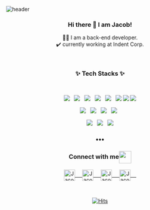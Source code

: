 ![header](https://capsule-render.vercel.app/api?type=wave&color=gradient&height=250&text=&nbsp;Hi&nbsp;there&nbsp;👋&fontSize=90&fontAlignY=35)

<h3 align="center">Hi there 👋 I am Jacob!</h3>

<p align="center">
👨‍💻 I am a back-end developer.<br>
✔️ currently working at Indent Corp.
</p>

<br>
<h3 align="center">✨ Tech Stacks ✨ </h3>
<br>
<p align="center">
   <img src="https://img.shields.io/badge/Java-007396?style=flat&logo=Java&logoColor=white"/>&nbsp;&nbsp;
   <img src="https://img.shields.io/badge/oracle-F80000?style=flat&logo=oracle&logoColor=white"/>&nbsp;&nbsp;
   <img src="https://img.shields.io/badge/MyBatis-232F3E?style=flat&logo=MyBatis&logoColor=#A8B9CC"/>&nbsp;&nbsp;
   <img src="https://img.shields.io/badge/Spring-6DB33F?style=flat&logo=Spring&logoColor=white"/>&nbsp;&nbsp;
   <img src="https://img.shields.io/badge/Springboot-white?style=flat&logo=Springboot&logoColor=#3776AB"/>&nbsp;&nbsp;
   <img src="https://img.shields.io/badge/apache tomcat-F8DC75?style=flat&logo=apachetomcat&logoColor=black"/>
   <img src="https://img.shields.io/badge/Bootstrap-7952B3?style=flat&logo=Bootstrap&logoColor=white"/>
   <img src="https://img.shields.io/badge/JPA-181717?style=flat&logo=JPA&logoColor=7952B3"/>
</p>


<p align="center">
    <img src="https://img.shields.io/badge/HTML5-E34F26?style=flat&logo=html5&logoColor=white"/>&nbsp;&nbsp;
    <img src="https://img.shields.io/badge/CSS3-1572B6?style=flat&logo=css3&logoColor=white"/>&nbsp;&nbsp;
   <img src="https://img.shields.io/badge/JavaScript-gray?style=flat&logo=JavaScript&logoColor=F7DF1E"/>&nbsp;&nbsp;
   <img src="https://img.shields.io/badge/jQuery-0769AD?style=flat&logo=jQuery&logoColor=white"/>&nbsp;&nbsp;

</p>


<p align="center">
   <img src="https://img.shields.io/badge/Notion-b4f5bd?style=flat&logo=Notion&logoColor=black"/>&nbsp;&nbsp;
   <img src="https://img.shields.io/badge/GitHub-gray?style=flat&logo=GitHub&logoColor=white"/>&nbsp;&nbsp;
   <img src="https://img.shields.io/badge/Git-F05032?style=flat&logo=Git&logoColor=white"/>
</p>

<h3 align="center">•••</h3>

<div align="center">
  <h3 align="center">Connect with me<img align="center" src="https://github.com/rajput2107/rajput2107/blob/master/Assets/Handshake.gif" height="33px" /></h3> 
</div>
<p align="center">
 <a href="https://www.linkedin.com/in/jacobjhlee" target="blank">
  <img align="center" alt="Jacob's LinkedIn" width="30px" src="https://www.vectorlogo.zone/logos/linkedin/linkedin-icon.svg" /> &nbsp; &nbsp;
 </a>
   <a href="https://velog.io/@jacoblee19" target="blank">
  <img align="center" alt="Jacob's Blog" width="30px" src="https://www.vectorlogo.zone/logos/blogger/blogger-tile.svg" /> &nbsp; &nbsp;
 </a>
 <a href="https://www.instagram.com/jacob.lee19/" target="blank">
  <img align="center" alt="Jacob's Instagram" width="30px" src="https://www.vectorlogo.zone/logos/instagram/instagram-icon.svg" /> &nbsp; &nbsp;
 </a>
 <a href="https://www.facebook.com/juhyung.lee.3914/" target="blank">
  <img align="center" alt="Jacob's Facebook" width="30px" src="https://www.vectorlogo.zone/logos/facebook/facebook-official.svg" /> &nbsp; &nbsp;
 </a>

  <br/>
</p>

<br>

<div align=center>
  
[![Hits](https://hits.seeyoufarm.com/api/count/incr/badge.svg?url=https%3A%2F%2Fgithub.com%2Fjacobjlee&count_bg=%2379C83D&title_bg=%23555555&icon=&icon_color=%23E7E7E7&title=hits&edge_flat=false)](https://hits.seeyoufarm.com)

</div>

